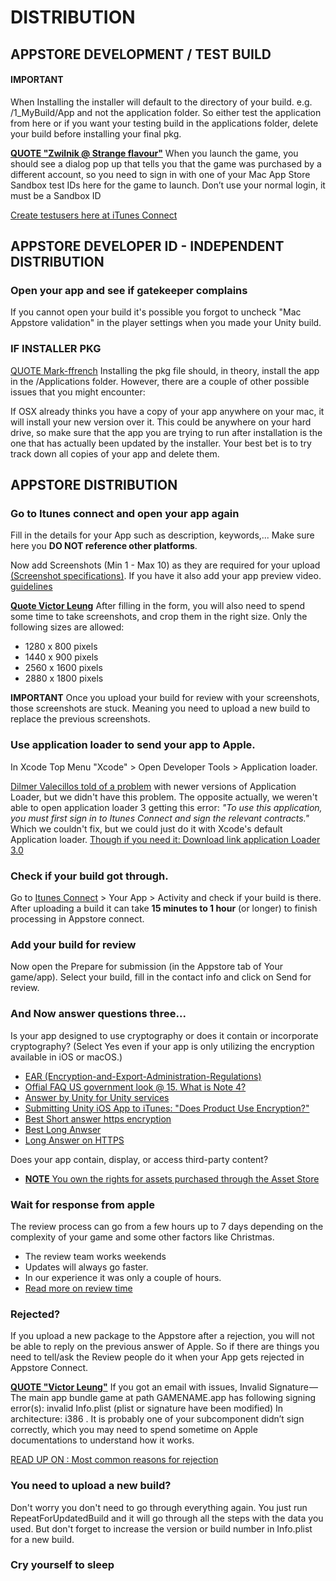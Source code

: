 # DISTRIBUTION

## APPSTORE DEVELOPMENT / TEST BUILD 

#### IMPORTANT
When Installing the installer will default to the directory of your build. e.g. /1_MyBuild/App and not the application folder. So either test the application from here or if you want your testing build in the applications folder, delete your build before installing your final pkg.   

[**QUOTE "Zwilnik @ Strange flavour"**](http://www.strangeflavour.com/creating-mac-app-store-games-unity/)
When you launch the game, you should see a dialog pop up that tells you that the game was purchased by a different account, so you need to sign in with one of your Mac App Store Sandbox test IDs here for the game to launch. Don’t use your normal login, it must be a Sandbox ID 

[Create testusers here at iTunes Connect](https://appstoreconnect.apple.com/WebObjects/iTunesConnect.woa/ra/ng/users_roles/sandbox_users)

## APPSTORE DEVELOPER ID - INDEPENDENT DISTRIBUTION 
### Open your app and see if gatekeeper complains
If you cannot open your build it's possible you forgot to uncheck "Mac Appstore validation" in the player settings when you made your Unity build.

### IF INSTALLER PKG
[QUOTE Mark-ffrench](https://forum.unity.com/threads/how-to-open-mac-build-file-after-code-sign.454435/#post-2954548) Installing the pkg file should, in theory, install the app in the /Applications folder. However, there are a couple of other possible issues that you might encounter:

If OSX already thinks you have a copy of your app anywhere on your mac, it will install your new version over it. This could be anywhere on your hard drive, so make sure that the app you are trying to run after installation is the one that has actually been updated by the installer. Your best bet is to try track down all copies of your app and delete them.

## APPSTORE DISTRIBUTION
### Go to Itunes connect and open your app again
Fill in the details for your App such as description, keywords,... Make sure here you **DO NOT reference other platforms**. 

Now add Screenshots (Min 1 - Max 10) as they are required for your upload [(Screenshot specifications)](https://help.apple.com/app-store-connect/#/devd274dd925). If you have it also add your app preview video. [guidelines](https://developer.apple.com/app-store/app-previews/)

[**Quote Victor Leung**](https://medium.com/@victorleungtw/submit-unity-3d-game-to-mac-app-store-1b99c3b31412)
After filling in the form, you will also need to spend some time to take screenshots, and crop them in the right size. Only the following sizes are allowed:

- 1280 x 800 pixels
- 1440 x 900 pixels
- 2560 x 1600 pixels
- 2880 x 1800 pixels

**IMPORTANT** Once you upload your build for review with your screenshots, those screenshots are stuck. Meaning you need to upload a new build to replace the previous screenshots.

### Use application loader to send your app to Apple.
In Xcode Top Menu "Xcode" > Open Developer Tools > Application loader. 

[Dilmer Valecillos told of a problem](https://www.dilmergames.com/blog/2017/03/29/unity3d-how-deliver-application-apple-mac-store/) with newer versions of Application Loader, but we didn't have this problem. The opposite actually, we weren't able to open application loader 3 getting this error: *"To use this application, you must first sign in to Itunes Connect and sign the relevant contracts."* Which we couldn't fix, but we could just do it with Xcode's default Application loader. [Though if you need it: Download link application Loader 3.0](https://itunesconnect.apple.com/apploader/ApplicationLoader_3.0.dmg)

### Check if your build got through. 
Go to [Itunes Connect](https://appstoreconnect.apple.com) > Your App > Activity and check if your build is there. After uploading a build it can take **15 minutes to 1 hour** (or longer) to finish processing in Appstore connect.

### Add your build for review
Now open the Prepare for submission (in the Appstore tab of Your game/app). Select your build, fill in the contact info and click on Send for review.

### And Now answer questions three...
Is your app designed to use cryptography or does it contain or incorporate cryptography? (Select Yes even if your app is only utilizing the encryption available in iOS or macOS.) 

* [EAR (Encryption-and-Export-Administration-Regulations)](https://www.bis.doc.gov/index.php/encryption-and-export-administration-regulations-ear)
* [Offial FAQ US government look @ 15. What is Note 4?](https://www.bis.doc.gov/index.php/policy-guidance/encryption/encryption-faqs/15-policy-guidance/encryption/560-encryption-faqs#15)
* [Answer by Unity for Unity services](https://forum.unity.com/threads/us-export-compliance-encryption.389208/#post-2893835) 
* [Submitting Unity iOS App to iTunes: "Does Product Use Encryption?"](http://answers.unity.com/answers/669794/view.html)
* [Best Short answer https encryption](https://stackoverflow.com/a/46691541) 	
* [Best Long Anwser](https://www.cocoanetics.com/2017/02/itunes-connect-encryption-info/)
* [Long Answer on HTTPS](https://stackoverflow.com/a/16080233)

Does your app contain, display, or access third-party content? 
 
 - [**NOTE** You own the rights for assets purchased through the Asset Store  ](http://answers.unity.com/answers/986554/view.html)

### Wait for response from apple
The review process can go from a few hours up to 7 days depending on the complexity of your game and some other factors like Christmas. 

* The review team works weekends
* Updates will always go faster. 
* In our experience it was only a couple of hours. 
* [Read more on review time](https://www.quora.com/How-long-is-an-app-in-review-on-iTunes-Connect-Does-it-depend-on-robustness/answer/Michael-Schranz-1)

### Rejected?
If you upload a new package to the Appstore after a rejection, you will not be able to reply on the previous answer of Apple. So if there are things you need to tell/ask the Review people do it when your App gets rejected in Appstore Connect.

[**QUOTE "Victor Leung"**](https://medium.com/@victorleungtw/submit-unity-3d-game-to-mac-app-store-1b99c3b31412)
If you got an email with issues,
Invalid Signature — The main app bundle game at path GAMENAME.app has following signing error(s): invalid Info.plist (plist or signature have been modified) In architecture: i386 .
It is probably one of your subcomponent didn’t sign correctly, which you may need to spend sometime on Apple documentations to understand how it works.

[READ UP ON : Most common reasons for rejection](https://rollout.io/blog/how-long-does-the-apple-review-process-take/)

### You need to upload a new build?
Don't worry you don't need to go through everything again. You just run RepeatForUpdatedBuild and it will go through all the steps with the data you used. But don't forget to increase the version or build number in Info.plist for a new build.

### Cry yourself to sleep

